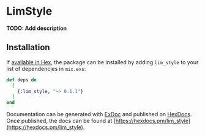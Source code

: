 # LimStyle

**TODO: Add description**

## Installation

If [available in Hex](https://hex.pm/docs/publish), the package can be installed
by adding `lim_style` to your list of dependencies in `mix.exs`:

```elixir
def deps do
  [
    {:lim_style, "~> 0.1.1"}
  ]
end
```

Documentation can be generated with [ExDoc](https://github.com/elixir-lang/ex_doc)
and published on [HexDocs](https://hexdocs.pm). Once published, the docs can
be found at [https://hexdocs.pm/lim_style](https://hexdocs.pm/lim_style).

